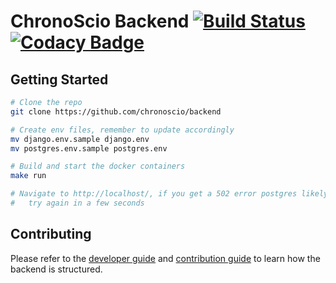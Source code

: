 # ChronoScio Backend [![Build Status](https://travis-ci.org/chronoscio/backend.svg?branch=master)](https://travis-ci.org/interactivemap/backend) [![Codacy Badge](https://api.codacy.com/project/badge/Grade/0074e97bc13b476ea3eec279483d3cab)](https://www.codacy.com/app/whirish/backend?utm_source=github.com&amp;utm_medium=referral&amp;utm_content=interactivemap/backend&amp;utm_campaign=Badge_Grade)

## Getting Started
```bash
# Clone the repo
git clone https://github.com/chronoscio/backend

# Create env files, remember to update accordingly
mv django.env.sample django.env
mv postgres.env.sample postgres.env

# Build and start the docker containers
make run

# Navigate to http://localhost/, if you get a 502 error postgres likely has not been initialized yet,
#   try again in a few seconds
```

## Contributing
Please refer to the [developer guide](./docs/DEVELOPER.md) and [contribution guide](./CONTRIBUTING.md) to learn how the backend is structured.
